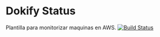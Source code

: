 # Dokify Status

Plantilla para monitorizar maquinas en AWS.
[![Build Status](https://secure.travis-ci.org/albertoprad/dokify-status.png)](http://travis-ci.org/albertoprad/dokify-status)


